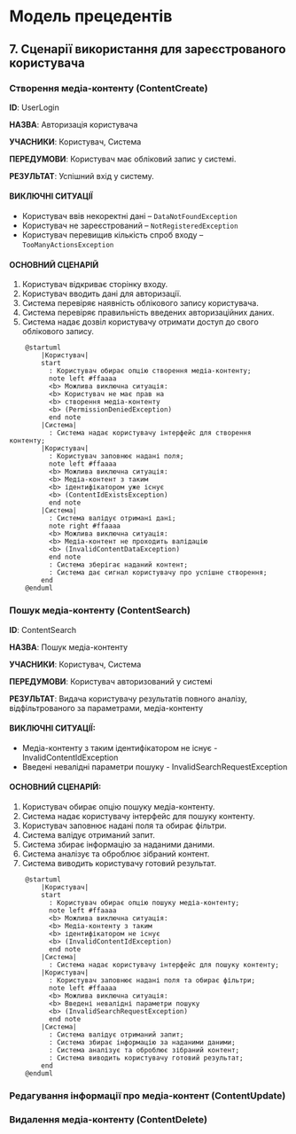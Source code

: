 # Модель прецедентів

## 7. Сценарії використання для зареєстрованого користувача

### Створення медіа-контенту (ContentCreate)


<b>ID</b>: UserLogin

<b>НАЗВА</b>: Авторизація користувача

<b>УЧАСНИКИ</b>: Користувач, Система

<b>ПЕРЕДУМОВИ</b>: Користувач має обліковий запис у системі.

<b>РЕЗУЛЬТАТ</b>: Успішний вхід у систему.

#### ВИКЛЮЧНІ СИТУАЦІЇ
- Користувач ввів некоректні дані – `DataNotFoundException`
- Користувач не зареєстрований – `NotRegisteredException`
- Користувач перевищив кількість спроб входу – `TooManyActionsException`

#### ОСНОВНИЙ СЦЕНАРІЙ
1. Користувач відкриває сторінку входу.
2. Користувач вводить дані для авторизації.
3. Система перевіряє наявність облікового запису користувача.
4. Система перевіряє правильність введених авторизаційних даних.
5. Система надає дозвіл користувачу отримати доступ до свого облікового запису.


```plantuml
    @startuml
        |Користувач| 
        start
          : Користувач обирає опцію створення медіа-контенту;
          note left #ffaaaa
          <b> Можлива виключна ситуація:
          <b> Користувач не має прав на 
          <b> створення медіа-контенту 
          <b> (PermissionDeniedException)
          end note
        |Система|
          : Система надає користувачу інтерфейс для створення контенту;
        |Користувач| 
          : Користувач заповнює надані поля;
          note left #ffaaaa
          <b> Можлива виключна ситуація:
          <b> Медіа-контент з таким 
          <b> ідентифікатором уже існує
          <b> (ContentIdExistsException)
          end note
        |Система|
          : Система валідує отримані дані;
          note right #ffaaaa
          <b> Можлива виключна ситуація:
          <b> Медіа-контент не проходить валідацію  
          <b> (InvalidContentDataException)
          end note
          : Система зберігає наданий контент;
          : Система дає сигнал користувачу про успішне створення;
        end
    @enduml
```

### Пошук медіа-контенту (ContentSearch)

<b>ID</b>:	ContentSearch

<b>НАЗВА</b>:	Пошук медіа-контенту

<b>УЧАСНИКИ</b>:	Користувач, Система

<b>ПЕРЕДУМОВИ</b>:	Користувач авторизований у системі

<b>РЕЗУЛЬТАТ</b>:	Видача користувачу результатів повного аналізу, відфільтрованого за параметрами, медіа-контенту

#### ВИКЛЮЧНІ СИТУАЦІЇ:	
- Медіа-контенту з таким ідентифікатором не існує - InvalidContentIdException
- Введені невалідні параметри пошуку - InvalidSearchRequestException

#### ОСНОВНИЙ СЦЕНАРІЙ:
1. Користувач обирає опцію пошуку медіа-контенту.
2. Система надає користувачу інтерфейс для пошуку контенту.
3. Користувач заповнює надані поля та обирає фільтри.
4. Система валідує отриманий запит.
5. Система збирає інформацію за наданими даними.
6. Система аналізує та оброблює зібраний контент.
7. Система виводить користувачу готовий результат.

```plantuml
    @startuml
        |Користувач| 
        start
          : Користувач обирає опцію пошуку медіа-контенту;
          note left #ffaaaa
          <b> Можлива виключна ситуація:
          <b> Медіа-контенту з таким 
          <b> ідентифікатором не існує
          <b> (InvalidContentIdException)
          end note
        |Система|
          : Система надає користувачу інтерфейс для пошуку контенту;
        |Користувач| 
          : Користувач заповнює надані поля та обирає фільтри;
          note left #ffaaaa
          <b> Можлива виключна ситуація:
          <b> Введені невалідні параметри пошуку
          <b> (InvalidSearchRequestException)
          end note
        |Система|
          : Система валідує отриманий запит;
          : Система збирає інформацію за наданими даними;
          : Система аналізує та оброблює зібраний контент;
          : Система виводить користувачу готовий результат;
        end
    @enduml
```

### Редагування інформації про медіа-контент (ContentUpdate)



### Видалення медіа-контенту (ContentDelete)

